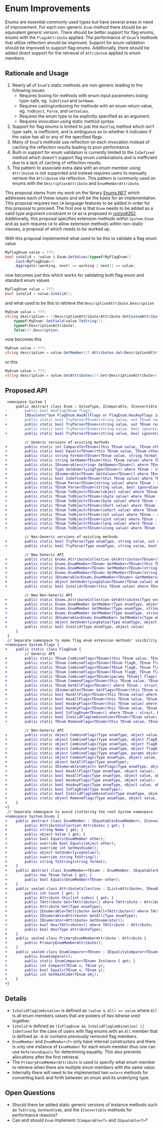 # Enum Improvements
Enums are essential commonly used types but have several areas in need of improvement. For each non-generic `Enum` method there should be an equivalent generic version. There should be better support for flag enums, enums with the `FlagsAttribute` applied. The performance of `Enum`'s methods that utilize reflection should be improved. Support for enum validation should be improved to support flag enums. Additionally, there should be added direct support for the retrieval of `Attribute`s applied to enum members.

## Rationale and Usage
1. Nearly all of `Enum`'s static methods are non-generic leading to the following issues.
   * Requires boxing for methods with enum input parameters losing type-safe, eg. `IsDefined` and `GetName`.
   * Requires casting/unboxing for methods with an enum return value, eg. `ToObject`, `Parse`, and `GetValues`.
   * Requires the enum type to be explicitly specified as an argument.
   * Requires invocation using static method syntax.
2. Support for flag enums is limited to just the `HasFlag` method which isn't type-safe, is inefficient, and is ambiguous as to whether it indicates if the value has all or any of the specified flags.
3. Many of `Enum`'s methods use reflection on each invocation instead of caching the reflection results leading to poor performance.
4. Built-in support for enum validation is currently limited to the `IsDefined` method which doesn't support flag enum combinations and is inefficient due to a lack of caching of reflection results.
5. The pattern to associate extra data with an enum member using `Attribute`s is not supported and instead requires users to manually retrieve the `Attribute`s via reflection. This pattern is commonly used on enums with the `DescriptionAttribute` and `EnumMemberAttribute`.

This proposal stems from my work on the library [Enums.NET](https://github.com/TylerBrinkley/Enums.NET) which addresses each of these issues and will be the basis for an implementation. This proposal requires two `C#` language features to be added in order for this proposal to proceed. The first one is that `Enum` needs to be added as a valid type argument constraint in `C#` as is proposed in [roslyn#262](https://github.com/dotnet/roslyn/issues/262). Additionally, this proposal specifies extension methods within `System.Enum` and as such requires `C#` to allow extension methods within non-static classes, a proposal of which needs to be worked up.

With this proposal implemented what used to be this to validate a flag enum value

```cs
MyFlagEnum value = ???;
bool isValid = (value & Enum.GetValues(typeof(MyFlagEnum))
    .Cast<MyFlagEnum>()
    .Aggregate((working, next) => working | next)) == value;
```

now becomes just this which works for validating both flag enum and standard enum values

```cs
MyFlagEnum value = ???;
bool isValid = value.IsValid();
```

and what used to be this to retrieve the `DescriptionAttribute.Description`

```cs
MyEnum value = ???;
string description = ((DescriptionAttribute)Attribute.GetCustomAttribute(
    typeof(MyEnum).GetField(value.ToString()),
    typeof(DescriptionAttribute),
    false))?.Description;
```

now becomes this

```cs
MyEnum value = ???;
string description = value.GetMember()?.Attributes.Get<DescriptionAttribute>()?.Description;
```

or this

```cs
MyEnum value = ???;
string description = value.GetAttributes()?.Get<DescriptionAttribute>()?.Description;
```

## Proposed API
```diff
 namespace System {
     public abstract class Enum : ValueType, IComparable, IConvertible, IFormattable {
-        public bool HasFlag(Enum flag);
+        [Obsolete("Use FlagEnum.HasAllFlags or FlagEnum.HasAnyFlags instead"), EditorBrowsable(EditorBrowsableState.Never)] public bool HasFlag(Enum flag);
-        public static bool TryParse<TEnum>(string value, out TEnum result) where TEnum : struct;
+        public static bool TryParse<TEnum>(string value, out TEnum result) where TEnum : struct, Enum;
-        public static bool TryParse<TEnum>(string value, bool ignoreCase, out TEnum result) where TEnum : struct;
+        public static bool TryParse<TEnum>(string value, bool ignoreCase, out TEnum result) where TEnum : struct, Enum;

         // Generic versions of existing methods
+        public static int CompareTo<TEnum>(this TEnum value, TEnum other) where TEnum : struct, Enum;
+        public static bool Equals<TEnum>(this TEnum value, TEnum other) where TEnum : struct, Enum;
+        public static string Format<TEnum>(TEnum value, string format) where TEnum : struct, Enum;
+        public static string GetName<TEnum>(this TEnum value) where TEnum : struct, Enum;
+        public static IEnumerable<string> GetNames<TEnum>() where TEnum : struct, Enum;
+        public static Type GetUnderlyingType<TEnum>() where TEnum : struct, Enum;
+        public static IEnumerable<TEnum> GetValues<TEnum>() where TEnum : struct, Enum;
+        public static bool IsDefined<TEnum>(this TEnum value) where TEnum : struct, Enum;
+        public static TEnum Parse<TEnum>(string value) where TEnum : struct, Enum;
+        public static TEnum Parse<TEnum>(string value, bool ignoreCase) where TEnum : struct, Enum;
+        public static TEnum ToObject<TEnum>(object value) where TEnum : struct, Enum;
+        public static TEnum ToObject<TEnum>(sbyte value) where TEnum : struct, Enum;
+        public static TEnum ToObject<TEnum>(byte value) where TEnum : struct, Enum;
+        public static TEnum ToObject<TEnum>(short value) where TEnum : struct, Enum;
+        public static TEnum ToObject<TEnum>(ushort value) where TEnum : struct, Enum;
+        public static TEnum ToObject<TEnum>(int value) where TEnum : struct, Enum;
+        public static TEnum ToObject<TEnum>(uint value) where TEnum : struct, Enum;
+        public static TEnum ToObject<TEnum>(long value) where TEnum : struct, Enum;
+        public static TEnum ToObject<TEnum>(ulong value) where TEnum : struct, Enum;

         // Non-Generic versions of existing methods
+        public static bool TryParse(Type enumType, string value, out object result);
+        public static bool TryParse(Type enumType, string value, bool ignoreCase, out object result);

         // New Generic API
+        public static Enums.AttributeCollection GetAttributes<TEnum>(this TEnum value) where TEnum : struct, Enum;
+        public static Enums.EnumMember<TEnum> GetMember<TEnum>(this TEnum value) where TEnum : struct, Enum;
+        public static Enums.EnumMember<TEnum> GetMember<TEnum>(string name) where TEnum : struct, Enum;
+        public static Enums.EnumMember<TEnum> GetMember<TEnum>(string name, bool ignoreCase) where TEnum : struct, Enum;
+        public static IEnumerable<Enums.EnumMember<TEnum>> GetMembers<TEnum>() where TEnum : struct, Enum;
+        public static object GetUnderlyingValue<TEnum>(TEnum value) where TEnum : struct, Enum;
+        public static bool IsValid<TEnum>(this TEnum value) where TEnum : struct, Enum;

         // New Non-Generic API
+        public static Enums.AttributeCollection GetAttributes(Type enumType, object value);
+        public static Enums.EnumMember GetMember(Type enumType, object value)
+        public static Enums.EnumMember GetMember(Type enumType, string name);
+        public static Enums.EnumMember GetMember(Type enumType, string name, bool ignoreCase);
+        public static IEnumerable<Enums.EnumMember> GetMembers(Type enumType);
+        public static object GetUnderlyingValue(Type enumType, object value);
+        public static bool IsValid(Type enumType, object value)
     }
 }
 // Separate namespace to make flag enum extension methods' visibility optional
+namespace System.Flags {
+    public static class FlagEnum {
         // Generic API
+        public static TEnum CombineFlags<TEnum>(this TEnum value, TEnum flags) where TEnum : struct, Enum;
+        public static TEnum CombineFlags<TEnum>(TEnum flag0, TEnum flag1, TEnum flag2) where TEnum : struct, Enum;
+        public static TEnum CombineFlags<TEnum>(TEnum flag0, TEnum flag1, TEnum flag2, TEnum flag3) where TEnum : struct, Enum;
+        public static TEnum CombineFlags<TEnum>(TEnum flag0, TEnum flag1, TEnum flag2, TEnum flag3, TEnum flag4) where TEnum : struct, Enum;
+        public static TEnum CombineFlags<TEnum>(params TEnum[] flags) where TEnum : struct, Enum;
+        public static TEnum CommonFlags<TEnum>(this TEnum value, TEnum flags) where TEnum : struct, Enum;
+        public static TEnum GetAllFlags<TEnum>() where TEnum : struct, Enum;
+        public static IEnumerable<TEnum> GetFlags<TEnum>(this TEnum value) where TEnum : struct, Enum;
+        public static bool HasAllFlags<TEnum>(this TEnum value) where TEnum : struct, Enum;
+        public static bool HasAllFlags<TEnum>(this TEnum value, TEnum flags) where TEnum : struct, Enum;
+        public static bool HasAnyFlags<TEnum>(this TEnum value) where TEnum : struct, Enum;
+        public static bool HasAnyFlags<TEnum>(this TEnum value, TEnum flags) where TEnum : struct, Enum;
+        public static bool IsFlagEnum<TEnum>() where TEnum : struct, Enum;
+        public static bool IsValidFlagCombination<TEnum>(TEnum value) where TEnum : struct, Enum;
+        public static TEnum RemoveFlags<TEnum>(this TEnum value, TEnum flags) where TEnum : struct, Enum;

         // Non-Generic API
+        public static object CombineFlags(Type enumType, object value, object flags);
+        public static object CombineFlags(Type enumType, object flag0, object flag1, object flag2);
+        public static object CombineFlags(Type enumType, object flag0, object flag1, object flag2, object flag3);
+        public static object CombineFlags(Type enumType, object flag0, object flag1, object flag2, object flag3, object flag4);
+        public static object CombineFlags(Type enumType, params object[] flags);
+        public static object CommonFlags(Type enumType, object value, object flags);
+        public static object GetAllFlags(Type enumType);
+        public static IEnumerable<object> GetFlags(Type enumType, object value);
+        public static bool HasAllFlags(Type enumType, object value);
+        public static bool HasAllFlags(Type enumType, object value, object flags);
+        public static bool HasAnyFlags(Type enumType, object value);
+        public static bool HasAnyFlags(Type enumType, object value, object flags);
+        public static bool IsFlagEnum(Type enumType);
+        public static bool IsValidFlagCombination(Type enumType, object value);
+        public static object RemoveFlags(Type enumType, object value, object flags);
+    }
+}
 // Separate namespace to avoid cluttering the root System namespace
+namespace System.Enums {
+    public abstract class EnumMember : IEquatable<EnumMember>, IConvertible, IFormattable {
+        public AttributeCollection Attributes { get; }
+        public string Name { get; }
+        public object Value { get; }
+        public bool Equals(EnumMember other);
+        public override bool Equals(object other);
+        public override int GetHashCode();
+        public object GetUnderlyingValue();
+        public override string ToString();
+        public string ToString(string format);
+    }
+    public abstract class EnumMember<TEnum> : EnumMember, IEquatable<EnumMember<TEnum>> {
+        public new TEnum Value { get; }
+        public bool Equals(EnumMember<TEnum> other);
+    }
+    public sealed class AttributeCollection : IList<Attribute>, IReadOnlyList<Attribute> {
+        public int Count { get; }
+        public Attribute this[int index] { get; }
+        public TAttribute Get<TAttribute>() where TAttribute : Attribute;
+        public Attribute Get(Type enumType);
+        public IEnumerable<TAttribute> GetAll<TAttribute>() where TAttribute : Attribute;
+        public IEnumerable<Attribute> GetAll(Type enumType);
+        public IEnumerator<Attribute> GetEnumerator();
+        public bool Has<TAttribute>() where TAttribute : Attribute;
+        public bool Has(Type attributeType);
+    }
+    public sealed class PrimaryEnumMemberAttribute : Attribute {
+        public PrimaryEnumMemberAttribute();
+    }
+    public sealed class EnumComparer<TEnum> : IEqualityComparer<TEnum>, IComparer<TEnum>, IEqualityComparer, IComparer where TEnum : struct, Enum {
+        public EnumComparer();
+        public static EnumComparer<TEnum> Instance { get; }
+        public int Compare(TEnum x, TEnum y);
+        public bool Equals(TEnum x, TEnum y);
+        public int GetHashCode(TEnum obj);
+    }
+}
```

## Details
* `IsValidFlagCombination` is defined as `(value & All) == value` where `All` is all enum members values that are powers of two bitwise ored together.
* `IsValid` is defined as `(IsFlagEnum && IsValidFlagCombination) || IsDefined` for the case of users with flag enums with an `All` member that is defined as `~0` or contains previously removed flag members.
* `EnumMember` and `EnumMember<T>` only have internal constructors and there is only one instance of `EnumMember` for each enum member thus one can use `ReferenceEquals` for determining equality. This also prevents allocations after the first retrieval.
* The `PrimaryEnumMemberAttribute` is used to specify what enum member to retrieve when there are multiple enum members with the same value.
* Internally there will need to be implemented two `extern` methods for converting back and forth between an enum and its underlying type.

## Open Questions
* Should there be added static generic versions of instance methods such as `ToString`, `GetHashCode`, and the `IConvertible` methods for performance reasons?
* Can and should `Enum` implement `IComparable<T>` and `IEquatable<T>`?